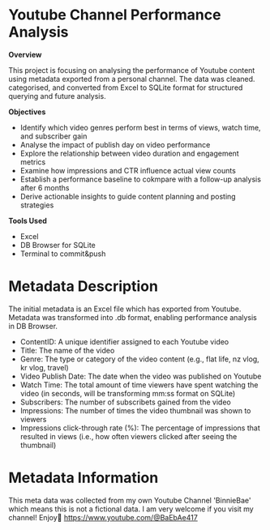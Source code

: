 # Youtube Channel Performance Analysis
**Overview** 

This project is focusing on analysing the performance of Youtube content using metadata exported from a personal channel. The data was cleaned. categorised, and converted from Excel to SQLite format for structured querying and future analysis. 

**Objectives**
- Identify which video genres perform best in terms of views, watch time, and subscriber gain
- Analyse the impact of publish day on video performance
- Explore the relationship between video duration and engagement metrics
- Examine how impressions and CTR influence actual view counts
- Establish a performance baseline to cokmpare with a follow-up analysis after 6 months
- Derive actionable insights to guide content planning and posting strategies
  
**Tools Used**
- Excel
- DB Browser for SQLite
- Terminal to commit&push




# Metadata Description
The initial metadata is an Excel file which has exported from Youtube. Metadata was transformed into .db format, enabling performance analysis in DB Browser.

- ContentID: A unique identifier assigned to each Youtube video
- Title: The name of the video
- Genre: The type or category of the video content (e.g., flat life, nz vlog, kr vlog, travel)
- Video Publish Date: The date when the video was published on Youtube
- Watch Time: The total amount of time viewers have spent watching the video (in seconds, will be transforming mm:ss format on SQLite)
- Subscribers: The number of subscribets gained from the video
- Impressions: The number of times the video thumbnail was shown to viewers
- Impressions click-through rate (%): The percentage of impressions that resulted in views (i.e., how often viewers clicked after seeing the thumbnail)

# Metadata Information
This meta data was collected from my own Youtube Channel 'BinnieBae' which means this is not a fictional data. 
I am very welcome if you visit my channel! Enjoy🎥 https://www.youtube.com/@BaEbAe417
